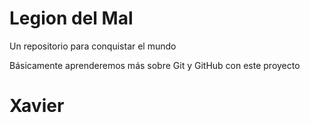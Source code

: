 # Legion del Mal
Un repositorio para conquistar el mundo

Básicamente aprenderemos más sobre Git y GitHub con este proyecto


# Xavier